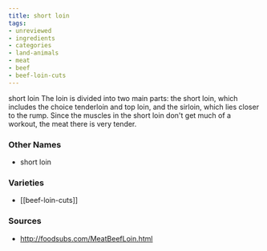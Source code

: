 ```yaml
---
title: short loin
tags:
- unreviewed
- ingredients
- categories
- land-animals
- meat
- beef
- beef-loin-cuts
---
```

short loin The loin is divided into two main parts: the short loin, which includes the choice tenderloin and top loin, and the sirloin, which lies closer to the rump. Since the muscles in the short loin don't get much of a workout, the meat there is very tender.

### Other Names

* short loin

### Varieties

* [[beef-loin-cuts]]

### Sources
* http://foodsubs.com/MeatBeefLoin.html
